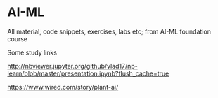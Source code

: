 # AI-ML
All material, code snippets, exercises, labs etc; from AI-ML foundation course

Some study links

http://nbviewer.jupyter.org/github/vlad17/np-learn/blob/master/presentation.ipynb?flush_cache=true

https://www.wired.com/story/plant-ai/
